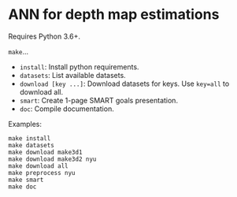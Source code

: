 # ANN for depth map estimations

Requires Python 3.6+.

`make`...
- `install`: Install python requirements.
- `datasets`: List available datasets.
- `download [key ...]`: Download datasets for keys. Use `key=all` to download all.
- `smart`: Create 1-page SMART goals presentation.
- `doc`: Compile documentation.

Examples:

```
make install
make datasets
make download make3d1
make download make3d2 nyu
make download all
make preprocess nyu
make smart
make doc
```

